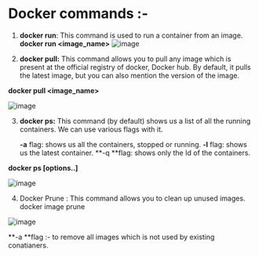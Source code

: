 # Docker commands :- 
1. **docker run**: This command is used to run a container from an image.
   **docker run <image_name>**
   ![image](https://github.com/Manoj123-github/Docker/assets/76830665/f2420612-ebdf-4ed5-bd63-46b14d605244)

2. **docker pull:** This command allows you to pull any image which is present at the official registry of docker, Docker hub. By default, it pulls the latest image, but you can also mention the version of the image.

**docker pull <image_name>**

![image](https://github.com/Manoj123-github/Docker/assets/76830665/bc3d46a2-6e0f-47ff-8888-22eb3a357bef)

3. **docker ps:** This command (by default) shows us a list of all the running containers. We can use various flags with it.

    **-a** flag:  shows us all the containers, stopped or running.
    **-l** flag: shows us the latest container.
    **-q **flag: shows only the Id of the containers. 

 **docker ps [options..]**

 ![image](https://github.com/Manoj123-github/Docker/assets/76830665/74ac4cf5-91ec-4adb-b456-7193e280efcb)

4. Docker Prune : This command allows you to clean up unused images.
   docker image prune

![image](https://github.com/Manoj123-github/Docker/assets/76830665/21ce7c05-6e72-4486-b20e-e9c4a916680c)

**-a **flag :- to remove all images which is not used by existing conatianers.
